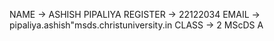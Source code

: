 NAME     -> ASHISH PIPALIYA
REGISTER -> 22122034
EMAIL    -> pipaliya.ashish"msds.christuniversity.in
CLASS    -> 2 MScDS A
